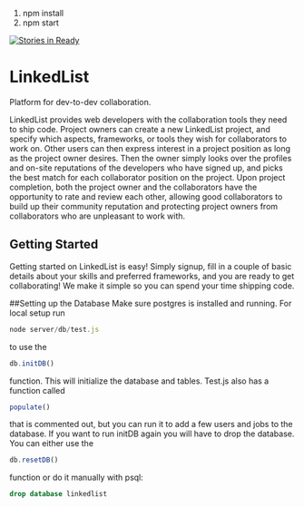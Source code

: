 1. npm install
2. npm start

[![Stories in Ready](https://badge.waffle.io/CunningCoders/LinkedList.png?label=ready&title=Ready)](https://waffle.io/CunningCoders/LinkedList)
# LinkedList
Platform for dev-to-dev collaboration.

LinkedList provides web developers with the collaboration tools they need to ship code. Project owners can create a new LinkedList project, and specify which aspects, frameworks, or tools they wish for collaborators to work on. Other users can then express interest in a project position as long as the project owner desires. Then the owner simply looks over the profiles and on-site reputations of the developers who have signed up, and picks the best match for each collaborator position on the project. Upon project completion, both the project owner and the collaborators have the opportunity to rate and review each other, allowing good collaborators to build up their community reputation and protecting project owners from collaborators who are unpleasant to work with. 

## Getting Started
Getting started on LinkedList is easy! Simply signup, fill in a couple of basic details about your skills and preferred frameworks, and you are ready to get collaborating! We make it simple so you can spend your time shipping code. 

##Setting up the Database
Make sure postgres is installed and running. For local setup run 
```javascript
node server/db/test.js
``` 
to use the 
```javascript
db.initDB()
```
function. This will initialize the database and tables. Test.js also has a function called 
```javascript
populate()
```
that is commented out, but you can run it to add a few users and jobs to the database. If you want to run initDB again you will have to drop the database. You can either use the 
```javascript 
db.resetDB()
```
function or do it manually with psql:
```sql
drop database linkedlist
```

